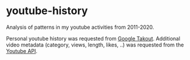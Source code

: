# youtube-history
Analysis of patterns in my youtube activities from 2011-2020.

Personal youtube history was requested from [Google Takout](https://takeout.google.com/?hl=de&pli=1).
Additional video metadata (category, views, length, likes, ..) was requested from the [Youtube API](https://developers.google.com/youtube/v3).
